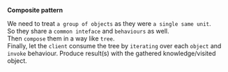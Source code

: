 **Composite pattern**

We need to treat `a group of objects` as they were `a single same unit`.  
So they share a `common inteface` and `behaviours` as well.  
Then `compose` them in a way like `tree`.  
Finally, let the `client` consume the tree by `iterating` over each `object` and `invoke` behaviour.
Produce result(s) with the gathered knowledge/visited object.
